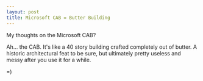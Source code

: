 ```yaml
---
layout: post
title: Microsoft CAB = Butter Building
---
```


My thoughts on the Microsoft CAB?

Ah... the CAB. It's like a 40 story building crafted completely out of butter. A historic architectural feat to be sure, but ultimately pretty useless and messy after you use it for a while.

=)